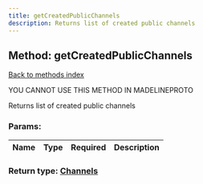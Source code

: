 ```yaml
---
title: getCreatedPublicChannels
description: Returns list of created public channels
---
```

## Method: getCreatedPublicChannels  
[Back to methods index](index.md)


YOU CANNOT USE THIS METHOD IN MADELINEPROTO


Returns list of created public channels

### Params:

| Name     |    Type       | Required | Description |
|----------|---------------|----------|-------------|


### Return type: [Channels](../types/Channels.md)

